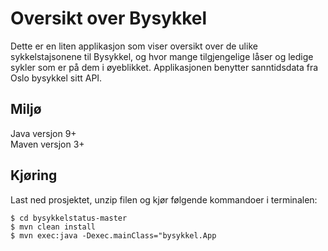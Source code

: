 # Oversikt over Bysykkel
Dette er en liten applikasjon som viser oversikt over de ulike sykkelstajsonene til Bysykkel, og hvor mange tilgjengelige låser og ledige sykler som er på dem i øyeblikket. Applikasjonen benytter sanntidsdata fra Oslo bysykkel sitt API. 

## Miljø
Java versjon 9+ <br>
Maven versjon 3+

## Kjøring
Last ned prosjektet, unzip filen og kjør følgende kommandoer i terminalen: 
``` 
$ cd bysykkelstatus-master
$ mvn clean install
$ mvn exec:java -Dexec.mainClass="bysykkel.App
```